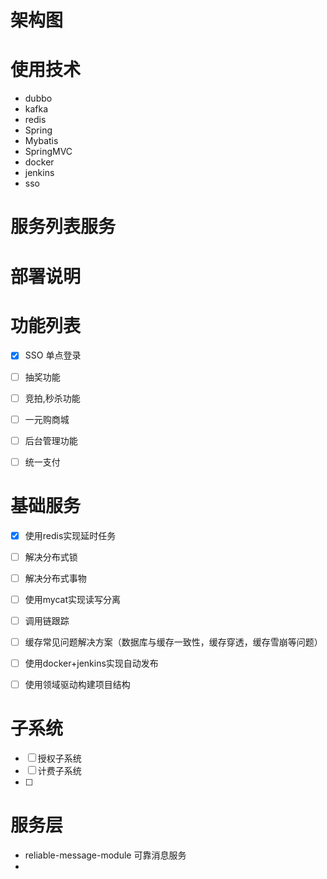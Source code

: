 # 架构图
    
# 使用技术
- dubbo
- kafka
- redis
- Spring
- Mybatis
- SpringMVC
- docker
- jenkins
- sso

# 服务列表服务


# 部署说明

# 功能列表
 - [x] SSO 单点登录
 - [ ] 抽奖功能
 - [ ] 竞拍,秒杀功能
 - [ ] 一元购商城
 - [ ] 后台管理功能
 - [ ] 统一支付 
 
 
 
# 基础服务
- [x] 使用redis实现延时任务 
- [ ] 解决分布式锁
- [ ] 解决分布式事物
- [ ] 使用mycat实现读写分离
- [ ] 调用链跟踪
- [ ] 缓存常见问题解决方案（数据库与缓存一致性，缓存穿透，缓存雪崩等问题）
- [ ] 使用docker+jenkins实现自动发布
- [ ] 使用领域驱动构建项目结构


# 子系统 
- [ ] 授权子系统
- [ ] 计费子系统
- [ ] 
 

  
# 服务层
- reliable-message-module 可靠消息服务
- 





